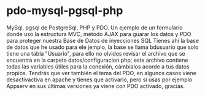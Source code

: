 # pdo-mysql-pgsql-php
MySql, pgsql de PostgreSql, PHP y PDO. Un ejemplo de un formulario donde uso la estructura MVC, método AJAX para guarar los datos y PDO para proteger nuestra Base de Datos de inyecciones SQL
Tienes ahí la base de datos que he usado para ele jemplo, la base se llama bdusuario que solo tiene una tabla "Usuario", para ello no olvides revisar el archivo que se encuentra en la carpeta datos/configuracion.php; este archivo contiene todas las variables útiles para la conexión, cámbialos acorde a tus datos propios. Tendrás que ver también el tema del PDO, en algunos casos viene desactivactiva en apache y tienes que activarlo, pero si usas por ejemplo Appserv en sus últimas versiones ya viene con PDO activado, gracias.
